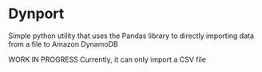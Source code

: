# Dynport

Simple python utility that uses the Pandas library to directly importing data from a file to Amazon DynamoDB

WORK IN PROGRESS
Currently, it can only import a CSV file 